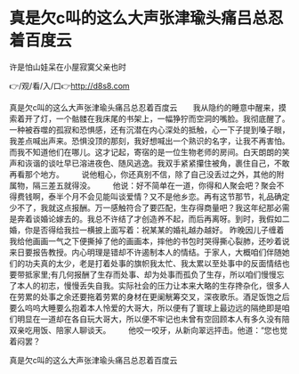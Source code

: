 # 真是欠c叫的这么大声张津瑜头痛吕总忍着百度云
许是怕山娃呆在小屋寂寞父亲也时

👉/观/看/入/口👉http://d8s8.com

真是欠c叫的这么大声张津瑜头痛吕总忍着百度云　　我从隐约的睡意中醒来，摸索着开了灯，一个骷髅在我床尾的书架上，一幅狰狞而空洞的嘴脸。我彻底醒了。一种被吞噬的孤寂和恐惧感，还有沉潜在内心深处的抵触，心一下子提到嗓子眼，我差点喊出声来。恐惧没顶的那刻，我好想喊出一个熟识的名字，让我不再害怕。而我不知道他们在哪儿。这才记起，寄宿的是一位生物老师的房间。白天朗朗的笑声和诙谐的谈吐早已溶进夜色、随风逃逸。我双手紧紧攥住被角，裹住自己，不敢再看那个地方。
　　说他粗心，你还真别不信，除了自己没丢过之外，其他的附属物，隔三差五就得没。
　　他说：好不简单在一道，你得和人聚会吧？聚会不得费钱啊，泰半个月不会见能叫谈爱情？又不是他乡恋。再有这节那节，礼品确定少不了，我就这点报酬。万一感触符合了要匹配，生存得商量吧？我这年纪那必需是奔着谈婚论嫁去的。我总不许结了才创造养不起，而后再离呀。到时，我假如二婚，你是否得给我拉一横披上面写着：祝某某的婚礼越办越好。
昨晚因儿子缠着我给他画画一气之下便撕掉了他的画画本，摔他的书包时哭得撕心裂肺，还吵着说来日要报告教授。内心明理是错却不许遏制本人的情结。于家人，大概咱们伴随她们的功夫真的太少，老是打着处事的旗帜我太忙、我太累以至处事中的反面情结也要带抵家里;有几何报酬了生存而处事、却为处事而孤负了生存，所以咱们慢慢忘了本人的初志，慢慢丢失自我。实际社会的压力让本来大略的生存搀杂化，很多人在劳累的处事之余还要拖着劳累的身材在更阑觥筹交叉，深夜歌乐。酒足饭饱之后要么呜呜大睡要么抱着本人怜爱的大哥大，所以便有了寰球上最边远的隔绝即是咱们明显在一道却在各自玩大哥大，所以便不牢记也未曾有空回顾本人有多久没有陪双亲吃用饭、陪家人聊谈天。
　　他咬一咬牙，从新向翠远抨击。他道：“您也觉着闷罢？

真是欠c叫的这么大声张津瑜头痛吕总忍着百度云
